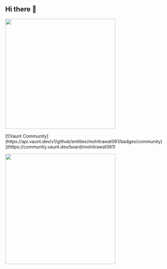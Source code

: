 ## Hi there 👋
<p>
  <img src="https://api.vaunt.dev/v1/github/entities/mohitrawat061/achievements?format=svg&limit=3" width="350" />
</p>
[![Vaunt Community](https://api.vaunt.dev/v1/github/entities/mohitrawat061/badges/community)](https://community.vaunt.dev/board/mohitrawat061)
</p>    
<a href="https://vaunt.dev/">
        <img src="https://api.vaunt.dev/v1/github/entities/mohitrawat061/contributions?format=svg" width="350" />
    </a>
</p>
<!--
**mohitrawat061/mohitrawat061** is a ✨ _special_ ✨ repository because its `README.md` (this file) appears on your GitHub profile.

Here are some ideas to get you started:

- 🔭 I’m currently working on ...
- 🌱 I’m currently learning ...
- 👯 I’m looking to collaborate on ...
- 🤔 I’m looking for help with ...
- 💬 Ask me about ...
- 📫 How to reach me: ...
- 😄 Pronouns: ...
- ⚡ Fun fact: ...
-->
